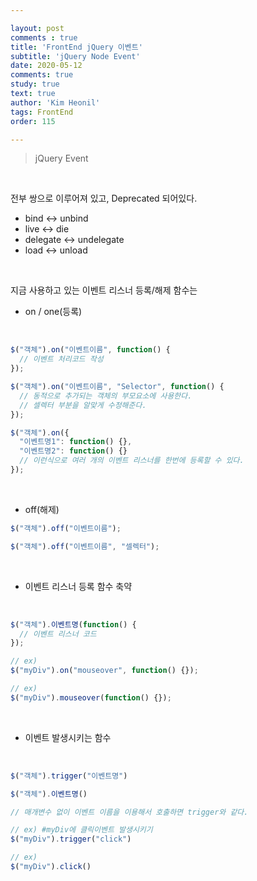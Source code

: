 ```yaml
---

layout: post
comments : true
title: 'FrontEnd jQuery 이벤트'
subtitle: 'jQuery Node Event'
date: 2020-05-12
comments: true
study: true
text: true
author: 'Kim Heonil'
tags: FrontEnd
order: 115

---
```


> jQuery Event

<br>

전부 쌍으로 이루어져 있고, Deprecated 되어있다.

- bind <-> unbind
- live <-> die
- delegate <-> undelegate
- load <-> unload

<br>

지금 사용하고 있는 이벤트 리스너 등록/해제 함수는

- on / one(등록)

<br>

```javascript
$("객체").on("이벤트이름", function() {
  // 이벤트 처리코드 작성
});

$("객체").on("이벤트이름", "Selector", function() {
  // 동적으로 추가되는 객체의 부모요소에 사용한다.
  // 셀렉터 부분을 알맞게 수정해준다.
});

$("객체").on({
  "이벤트명1": function() {},
  "이벤트명2": function() {}
  // 이런식으로 여러 개의 이벤트 리스너를 한번에 등록할 수 있다.
});
```

<br>

- off(해제)

``` javascript
$("객체").off("이벤트이름");

$("객체").off("이벤트이름", "셀렉터");
```

<br>

- 이벤트 리스너 등록 함수 축약

<br>

``` javascript
$("객체").이벤트명(function() {
  // 이벤트 리스너 코드
});

// ex)
$("myDiv").on("mouseover", function() {});

// ex)
$("myDiv").mouseover(function() {});
```

<br>

- 이벤트 발생시키는 함수

<br>

``` javascript
$("객체").trigger("이벤트명")

$("객체").이벤트명()

// 매개변수 없이 이벤트 이름을 이용해서 호출하면 trigger와 같다.

// ex) #myDiv에 클릭이벤트 발생시키기
$("myDiv").trigger("click")

// ex)
$("myDiv").click()
```

<br><br>